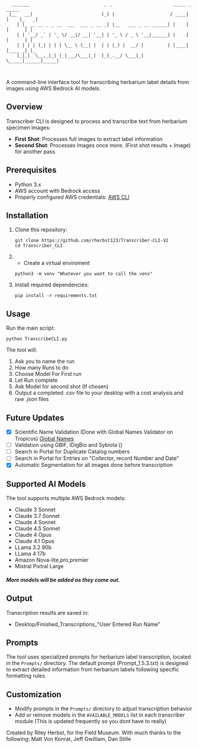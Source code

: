```text
  _______                            _ _                       _____ _      _____ 
 |__   __|                          (_) |                     / ____| |    |_   _|
    | |_ __ __ _ _ __  ___  ___ _ __ _| |__   ___ _ __ ______| |    | |      | |  
    | | '__/ _` | '_ \/ __|/ __| '__| | '_ \ / _ \ '__|______| |    | |      | |  
    | | | | (_| | | | \__ \ (__| |  | | |_) |  __/ |         | |____| |____ _| |_ 
    |_|_|  \__,_|_| |_|___/\___|_|  |_|_.__/ \___|_|          \_____|______|_____|
                                                                                  
                                                                                  
```

A command-line interface tool for transcribing herbarium label details from images using AWS Bedrock AI models.

## Overview

Transcriber CLI is designed to process and transcribe text from herbarium specimen images:

- **First Shot**: Processes full images to extract label information
- **Second Shot**: Processes Images once more. (First shot results + Image) for another pass


## Prerequisites

- Python 3.x
- AWS account with Bedrock access
- Properly configured AWS credentials: [AWS CLI](https://aws.amazon.com/cli/)

## Installation

1. Clone this repository:
   ```
   git clone https://github.com/rherbst123/Transcriber-CLI-V2
   cd Transcriber_CLI
   ```
2. 
    - Create a virtual enviroment 
   ```
   python3 -m venv "Whatever you want to call the venv"
   ```
3. Install required dependencies:
    
   ```
   pip install -r requirements.txt
   ```

## Usage

Run the main script:

```
python TranscribeCLI.py
```

The tool will:
1. Ask you to name the run
2. How many Runs to do
3. Choose Model For First run
4. Let Run complete
5. Ask Model for second shot (If chosen)
6. Output a completed .csv file to your desktop with a cost analysis and raw .json files 

## Future Updates

- [x] Scientific Name Validation (Done with Global Names Validator on Tropicos) [Global Names](https://verifier.globalnames.org/)
- [ ] Validation using GBIF, IDigBio and Sybiota ()
- [ ] Search in Portal for Duplicate Catalog numbers
- [ ] Search in Portal for Entries on "Collector, record Number and Date" 
- [x] Automatic Segmentation for all images done before transcription

## Supported AI Models

The tool supports multiple AWS Bedrock models:
- Claude 3 Sonnet
- Claude 3.7 Sonnet
- Claude 4 Sonnet
- Claude 4.5 Sonnet
- Claude 4 Opus
- Claude 4.1 Opus
- LLama 3.2 90b 
- LLama 4 17b
- Amazon Nova-lite,pro,premier
- Mistral Pixtral Large

##### More models will be added as they come out. 

## Output

Transcription results are saved in:
- Desktop/Finished_Transcriptions_"User Entered Run Name"

## Prompts

The tool uses specialized prompts for herbarium label transcription, located in the `Prompts/` directory. The default prompt (Prompt_1.5.3.txt) is designed to extract detailed information from herbarium labels following specific formatting rules.

## Customization

- Modify prompts in the `Prompts/` directory to adjust transcription behavior
- Add or remove models in the `AVAILABLE_MODELS` list in each transcriber module (This is updated frequently so you dont have to really)



Created by Riley Herbst, for the Field Museum. With much thanks to the following: Matt Von Konrat, Jeff Gwilliam, Dan Stille 



